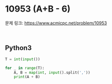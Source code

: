 # 10953 (A+B - 6)

문제 링크: <https://www.acmicpc.net/problem/10953>

<br>

## Python3

```python
T = int(input())

for _ in range(T):
    A, B = map(int, input().split(','))
    print(A + B)
```
